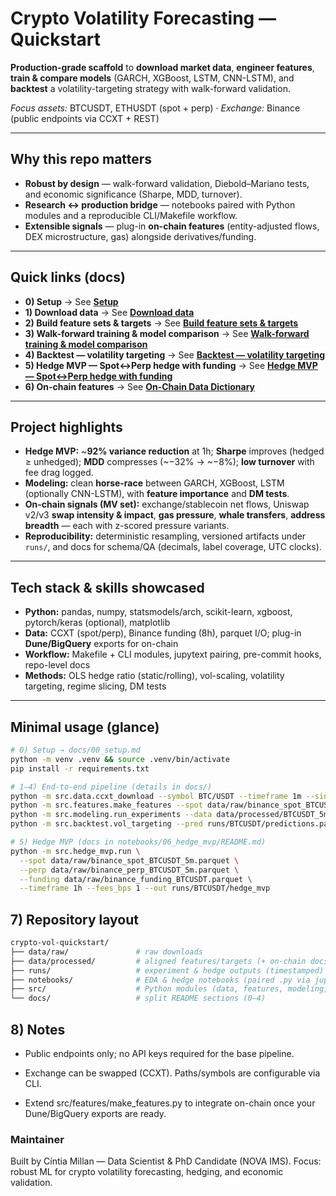 # Crypto Volatility Forecasting — Quickstart

**Production-grade scaffold** to **download market data**, **engineer features**, **train & compare models** (GARCH, XGBoost, LSTM, CNN-LSTM), and **backtest** a volatility-targeting strategy with walk-forward validation.  

*Focus assets:* BTCUSDT, ETHUSDT (spot + perp) · *Exchange:* Binance (public endpoints via CCXT + REST)

---

## Why this repo matters

- **Robust by design** — walk-forward validation, Diebold–Mariano tests, and economic significance (Sharpe, MDD, turnover).
- **Research ↔ production bridge** — notebooks paired with Python modules and a reproducible CLI/Makefile workflow.
- **Extensible signals** — plug-in **on-chain features** (entity-adjusted flows, DEX microstructure, gas) alongside derivatives/funding.

---

## Quick links (docs)

- **0) Setup** → See **[Setup](docs/00_setup.md)**  
- **1) Download data** → See **[Download data](docs/01_download_data.md)**  
- **2) Build feature sets & targets** → See **[Build feature sets & targets](docs/02_build_features_targets.md)**  
- **3) Walk-forward training & model comparison** → See **[Walk-forward training & model comparison](docs/03_walkforward_modeling.md)**  
- **4) Backtest — volatility targeting** → See **[Backtest — volatility targeting](docs/04_backtest_vol_targeting.md)**  
- **5) Hedge MVP — Spot↔Perp hedge with funding** → See **[Hedge MVP — Spot↔Perp hedge with funding](notebooks/06_hedge_mvp/README.md)**  
- **6) On-chain features** → See **[On-Chain Data Dictionary](data/processed/onchain/README.md)**

---

## Project highlights

- **Hedge MVP:** ~**92% variance reduction** at 1h; **Sharpe** improves (hedged ≥ unhedged); **MDD** compresses (~−32% → ~−8%); **low turnover** with fee drag logged.
- **Modeling:** clean **horse-race** between GARCH, XGBoost, LSTM (optionally CNN-LSTM), with **feature importance** and **DM tests**.
- **On-chain signals (MV set):** exchange/stablecoin net flows, Uniswap v2/v3 **swap intensity & impact**, **gas pressure**, **whale transfers**, **address breadth** — each with z-scored pressure variants.
- **Reproducibility:** deterministic resampling, versioned artifacts under `runs/`, and docs for schema/QA (decimals, label coverage, UTC clocks).

---

## Tech stack & skills showcased

- **Python:** pandas, numpy, statsmodels/arch, scikit-learn, xgboost, pytorch/keras (optional), matplotlib
- **Data:** CCXT (spot/perp), Binance funding (8h), parquet I/O; plug-in **Dune/BigQuery** exports for on-chain
- **Workflow:** Makefile + CLI modules, jupytext pairing, pre-commit hooks, repo-level docs
- **Methods:** OLS hedge ratio (static/rolling), vol-scaling, volatility targeting, regime slicing, DM tests

---

## Minimal usage (glance)

```bash
# 0) Setup → docs/00_setup.md
python -m venv .venv && source .venv/bin/activate
pip install -r requirements.txt

# 1–4) End-to-end pipeline (details in docs/)
python -m src.data.ccxt_download --symbol BTC/USDT --timeframe 1m --since 2020-01-01 --out data/raw/binance_spot_BTCUSDT_1m.parquet
python -m src.features.make_features --spot data/raw/binance_spot_BTCUSDT_1m.parquet --funding data/raw/binance_funding_BTCUSDT.parquet --symbol BTCUSDT --timeframe 5m --out data/processed/BTCUSDT_5m.parquet
python -m src.modeling.run_experiments --data data/processed/BTCUSDT_5m.parquet --symbol BTCUSDT --horizon 12 --output runs/BTCUSDT
python -m src.backtest.vol_targeting --pred runs/BTCUSDT/predictions.parquet --retcol ret_5m --fee_bps 1 --output runs/BTCUSDT/backtest_BTCUSDT.json

# 5) Hedge MVP (docs in notebooks/06_hedge_mvp/README.md)
python -m src.hedge_mvp.run \
  --spot data/raw/binance_spot_BTCUSDT_5m.parquet \
  --perp data/raw/binance_perp_BTCUSDT_5m.parquet \
  --funding data/raw/binance_funding_BTCUSDT.parquet \
  --timeframe 1h --fees_bps 1 --out runs/BTCUSDT/hedge_mvp
```

## 7) Repository layout

```bash
crypto-vol-quickstart/
├── data/raw/               # raw downloads
├── data/processed/         # aligned features/targets (+ on-chain docs)
├── runs/                   # experiment & hedge outputs (timestamped)
├── notebooks/              # EDA & hedge notebooks (paired .py via jupytext)
├── src/                    # Python modules (data, features, modeling, backtest, hedge_mvp)
└── docs/                   # split README sections (0–4)
```

## 8) Notes

- Public endpoints only; no API keys required for the base pipeline.

- Exchange can be swapped (CCXT). Paths/symbols are configurable via CLI.

- Extend src/features/make_features.py to integrate on-chain once your Dune/BigQuery exports are ready.

### Maintainer
Built by Cíntia Millan — Data Scientist & PhD Candidate (NOVA IMS).
Focus: robust ML for crypto volatility forecasting, hedging, and economic validation.
